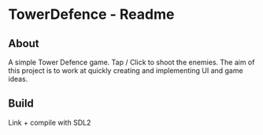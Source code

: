# TowerDefence - Readme
## About
A simple Tower Defence game. Tap / Click to shoot the enemies.
The aim of this project is to work at quickly creating and implementing UI and game ideas.
## Build
Link + compile with SDL2
